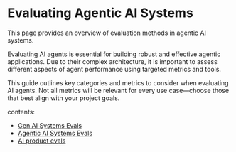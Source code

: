 # Evaluating Agentic AI Systems 
This page provides an overview of evaluation methods in agentic AI systems.
<!-- [ ] Todo: review + code examples for each metric -->
<!-- [ ] Todo: add more metrics -->
<!-- [ ] Todo: add code examples/ snippets -->
Evaluating AI agents is essential for building robust and effective agentic applications. Due to their complex architecture, it is important to assess different aspects of agent performance using targeted metrics and tools.

This guide outlines key categories and metrics to consider when evaluating AI agents. Not all metrics will be relevant for every use case—choose those that best align with your project goals.

contents: 
  - [Gen AI Systems Evals](./genai-evals-huyen.md) 
  - [Agentic AI Systems Evals](./agentic-ai-evals.md)
  - [AI product evals](ai-product-evals)

